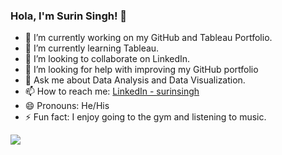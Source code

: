 ### Hola, I'm Surin Singh! 👋

- 🔭 I’m currently working on my GitHub and Tableau Portfolio.
- 🌱 I’m currently learning Tableau.
- 👯 I’m looking to collaborate on LinkedIn.
- 🤔 I’m looking for help with improving my GitHub portfolio
- 💬 Ask me about Data Analysis and Data Visualization.
- 📫 How to reach me: [LinkedIn - surinsingh](https://www.linkedin.com/in/surinsingh/)
- 😄 Pronouns: He/His
- ⚡ Fun fact: I enjoy going to the gym and listening to music.

<img src="https://github-readme-stats.vercel.app/api?username=surinrsingh&&show_icons=true&title_color=ffffff&icon_color=bb2acf&text_color=daf7dc&bg_color=151515">
